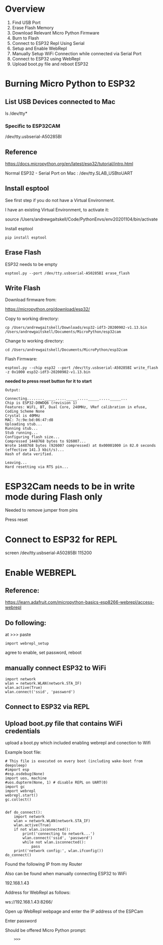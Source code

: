 # Overview

1. Find USB Port
2. Erase Flash Memory
3. Download Relevant Micro Python Firmware
4. Burn to Flash
5. Connect to ESP32 Repl Using Serial
6. Setup and Enable WebRepl
6. Manually Setup WiFi Connection while connected via Serial Port
7. Connect to ESP32 using WebRepl
8. Upload boot.py file and reboot ESP32

# Burning Micro Python to ESP32

## List USB Devices connected to Mac

ls /dev/tty*

### Specific to ESP32CAM

/dev/tty.usbserial-A50285BI

## Reference

https://docs.micropython.org/en/latest/esp32/tutorial/intro.html

Normal ESP32 - Serial Port on Mac : /dev/tty.SLAB_USBtoUART

## Install esptool

See first step if you do not have a Virtual Environment.

I have an existing Virtual Environment, to activate it: 

source /Users/andrewgaitskell/Code/PythonEnvs/env20201104/bin/activate

Install esptool

    pip install esptool

## Erase Flash

ESP32 needs to be empty

    esptool.py --port /dev/tty.usbserial-A50285BI erase_flash

## Write Flash

Download firmware from:

https://micropython.org/download/esp32/

Copy to working directory:

    cp /Users/andrewgaitskell/Downloads/esp32-idf3-20200902-v1.13.bin /Users/andrewgaitskell/Documents/MicroPython/esp32cam

Change to working directory:

    cd /Users/andrewgaitskell/Documents/MicroPython/esp32cam

Flash Firmware:

    esptool.py --chip esp32 --port /dev/tty.usbserial-A50285BI write_flash -z 0x1000 esp32-idf3-20200902-v1.13.bin

__needed to press reset button for it to start__

    Output:

    Connecting........_____....._____....._____....._____...
    Chip is ESP32-D0WDQ6 (revision 1)
    Features: WiFi, BT, Dual Core, 240MHz, VRef calibration in efuse, Coding Scheme None
    Crystal is 40MHz
    MAC: 7c:9e:bd:06:47:d8
    Uploading stub...
    Running stub...
    Stub running...
    Configuring flash size...
    Compressed 1448768 bytes to 926007...
    Wrote 1448768 bytes (926007 compressed) at 0x00001000 in 82.0 seconds (effective 141.3 kbit/s)...
    Hash of data verified.

    Leaving...
    Hard resetting via RTS pin...

# ESP32Cam needs to be in write mode during Flash only

Needed to remove jumper from pins

Press reset

# Connect to ESP32 for REPL

screen /dev/tty.usbserial-A50285BI 115200

# Enable WEBREPL

## Reference:

https://learn.adafruit.com/micropython-basics-esp8266-webrepl/access-webrepl

## Do following:

at >>> paste

    import webrepl_setup

agree to enable, set password, reboot 

## manually connect ESP32 to WiFi

    import network
    wlan = network.WLAN(network.STA_IF)
    wlan.active(True)
    wlan.connect('ssid', 'password')

## Connect to ESP32 via REPL

## Upload boot.py file that contains WiFi credentials

upload a boot.py which included enabling webrepl and conection to Wifi

Example boot file:

    # This file is executed on every boot (including wake-boot from deepsleep)
    #import esp
    #esp.osdebug(None)
    import uos, machine
    #uos.dupterm(None, 1) # disable REPL on UART(0)
    import gc
    import webrepl
    webrepl.start()
    gc.collect()


    def do_connect():
        import network
        wlan = network.WLAN(network.STA_IF)
        wlan.active(True)
        if not wlan.isconnected():
            print('connecting to network...')
            wlan.connect('ssid', 'password')
            while not wlan.isconnected():
                pass
        print('network config:', wlan.ifconfig())
    do_connect()


Found the following IP from my Router

Also can be found when manually connecting ESP32 to WiFi

192.168.1.43

Address for WebRepl as follows:

ws://192.168.1.43:8266/


Open up WebRepl webpage and enter the IP address of the ESPCam

Enter password

Should be offered Micro Python prompt:

        >>>
        
        
        
